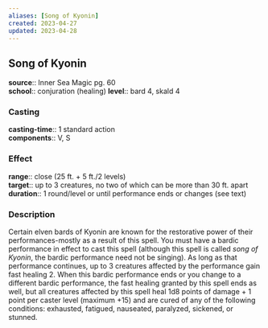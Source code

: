 ```yaml
---
aliases: [Song of Kyonin]
created: 2023-04-27
updated: 2023-04-28
---
```


## Song of Kyonin

**source**:: Inner Sea Magic pg. 60  
**school**:: conjuration (healing)
**level**:: bard 4, skald 4

### Casting

**casting-time**:: 1 standard action  
**components**:: V, S

### Effect

**range**:: close (25 ft. + 5 ft./2 levels)  
**target**:: up to 3 creatures, no two of which can be more than 30 ft. apart  
**duration**:: 1 round/level or until performance ends or changes (see text)

### Description

Certain elven bards of Kyonin are known for the restorative power of their performances-mostly as a result of this spell. You must have a bardic performance in effect to cast this spell (although this spell is called *song of Kyonin*, the bardic performance need not be singing). As long as that performance continues, up to 3 creatures affected by the performance gain fast healing 2. When this bardic performance ends or you change to a different bardic performance, the fast healing granted by this spell ends as well, but all creatures affected by this spell heal 1d8 points of damage + 1 point per caster level (maximum +15) and are cured of any of the following conditions: exhausted, fatigued, nauseated, paralyzed, sickened, or stunned.
